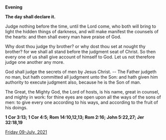 **Evening**

**The day shall declare it.**
 
Judge nothing before the time, until the Lord come, who both will bring to light the hidden things of darkness, and will make manifest the counsels of the hearts: and then shall every man have praise of God.
 
Why dost thou judge thy brother? or why dost thou set at nought thy brother? for we shall all stand before the judgment seat of Christ. So then every one of us shall give account of himself to God. Let us not therefore judge one another any more.
 
God shall judge the secrets of men by Jesus Christ. -- The Father judgeth no man, but hath committed all judgment unto the Son: and hath given him authority to execute judgment also, because he is the Son of man.
 
The Great, the Mighty God, the Lord of hosts, is his name, great in counsel, and mighty in work: for thine eyes are open upon all the ways of the sons of men: to give every one according to his ways, and according to the fruit of his doings.  

**1 Cor 3:13; 1 Cor 4:5; Rom 14:10,12,13; Rom 2:16; John 5:22,27; Jer 32:18,19**

[Friday 09-July, 2021](https://t.me/daily_light)
